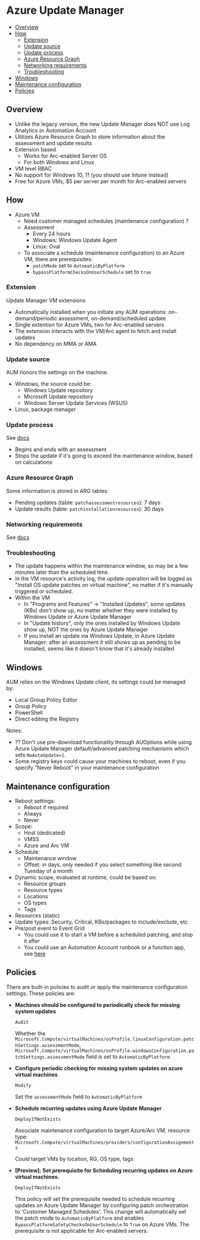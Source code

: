 # Azure Update Manager

- [Overview](#overview)
- [How](#how)
  - [Extension](#extension)
  - [Update source](#update-source)
  - [Update process](#update-process)
  - [Azure Resource Graph](#azure-resource-graph)
  - [Networking requirements](#networking-requirements)
  - [Troubleshooting](#troubleshooting)
- [Windows](#windows)
- [Maintenance configuration](#maintenance-configuration)
- [Policies](#policies)


## Overview

- Unlike the legacy version, the new Update Manager does NOT use Log Analytics or Automation Account
- Utilizes Azure Resource Graph to store information about the assessment and update results
- Extension based
  - Works for Arc-enabled Server OS
  - For both Windows and Linux
- VM level RBAC
- No support for Windows 10, 11 (you should use Intune instead)
- Free for Azure VMs, $5 per server per month for Arc-enabled servers


## How

- Azure VM
  - Need customer managed schedules (maintenance configuration) ?
  - Assessment
    - Every 24 hours
    - Windows: Windows Update Agent
    - Linux: Oval
  - To associate a schedule (maintenance configuration) to an Azure VM, there are prerequisites:
    - `patchMode` set to `AutomaticByPlatform`
    - `bypassPlatformChecksOnUserSchedule` set to `true`


### Extension

Update Manager VM extensions
- Automatically installed when you initiate any AUM operations: on-demand/periodic assessment, on-demand/scheduled update
- Single extention for Azure VMs, two for Arc-enabled servers
- The extension interacts with the VM/Arc agent to fetch and install updates
- No dependency on MMA or AMA

### Update source

AUM honors the settings on the machine.

- Windows, the source could be:
  - Windows Update repository
  - Microsoft Update repository
  - Windows Server Update Services (WSUS)
- Linux, package manager

### Update process

See [docs](https://learn.microsoft.com/en-gb/azure/update-manager/workflow-update-manager?tabs=azure-vms%2Cupdate-win#how-patches-are-installed-in-azure-update-manager)

- Begins and ends with an assessment
- Stops the update if it's going to exceed the maintenance window, based on calculations

### Azure Resource Graph

Some information is stored in ARG tables:

- Pending updates (table: `patchassessmentresources`): 7 days
- Update results (table: `patchinstallationresources`): 30 days

### Networking requirements

See [docs](https://learn.microsoft.com/en-gb/azure/update-manager/prerequisites#network-planning)

### Troubleshooting

- The update happens within the maintenance window, so may be a few minutes later than the scheduled time.
- In the VM resource's activity log, the update operation will be logged as "Install OS update patches on virtual machine", no matter if it's manually triggered or scheduled.
- Within the VM
  - In "Programs and Features" -> "Installed Updates", some updates (KBs) don't show up, no matter whether they were installed by Windows Update or Azure Update Manager
  - In "Update history", only the ones installed by Windows Update show up, NOT the ones by Azure Update Manager
  - If you install an update via Windows Update, in Azure Update Manager: after an assessment it still shows up as pending to be installed, seems like it doesn't know that it's already installed


## Windows

AUM relies on the Windows Update client, its settings could be managed by:

- Local Group Policy Editor
- Group Policy
- PowerShell
- Direct editing the Registry

Notes:

- ?? Don't use pre-download functionality through AUOptions while using Azure Update Manager default/advanced patching mechanisms which sets `NoAutoUpdate=1`.
- Some registry keys could cause your machines to reboot, even if you specify "Never Reboot" in your maintenance configuration




## Maintenance configuration

- Reboot settings:
  - Reboot if required
  - Always
  - Never
- Scope:
  - Host (dedicated)
  - VMSS
  - Azure and Arc VM
- Schedule:
  - Maintenance window
  - Offset: in days, only needed if you select something like second Tuesday of a month
- Dynamic scope, evaluated at runtime, could be based on:
  - Resource groups
  - Resource types
  - Locations
  - OS types
  - Tags
- Resources (static)
- Update types: Security, Critical, KBs/packages to include/exclude, etc
- Pre/post event to Event Grid
  - You could use it to start a VM before a scheduled patching, and stop it after
  - You could use an Automation Account runbook or a function app, see [here](https://learn.microsoft.com/en-us/azure/update-manager/tutorial-using-functions)


## Policies

There are built-in policies to audit or apply the maintenance configuration settings. These policies are:

- **Machines should be configured to periodically check for missing system updates**

  `Audit`

  Whether the `Microsoft.Compute/virtualMachines/osProfile.linuxConfiguration.patchSettings.assessmentMode`, `Microsoft.Compute/virtualMachines/osProfile.windowsConfiguration.patchSettings.assessmentMode` field is set to `AutomaticByPlatform`

- **Configure periodic checking for missing system updates on azure virtual machines**

  `Modify`

  Set the `assessmentMode` field to `AutomaticByPlatform`

- **Schedule recurring updates using Azure Update Manager**

  `DeployIfNotExists`

  Associate maintenance configuration to target Azure/Arc VM, resource type: `Microsoft.Compute/virtualMachines/providers/configurationAssignments`

  Could target VMs by location, RG, OS type, tags

- **[Preview]: Set prerequisite for Scheduling recurring updates on Azure virtual machines.**

  `DeployIfNotExists`

  This policy will set the prerequisite needed to schedule recurring updates on Azure Update Manager by configuring patch orchestration to 'Customer Managed Schedules'. This change will automatically set the patch mode to `AutomaticByPlatform` and enables `BypassPlatformSafetyChecksOnUserSchedule` to `True` on Azure VMs. The prerequisite is not applicable for Arc-enabled servers.
